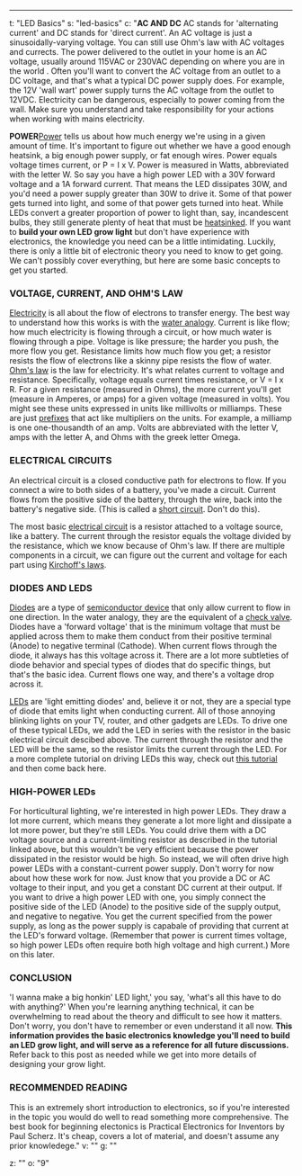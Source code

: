 ---
t: "LED Basics"
s: "led-basics"
c: "<strong>AC AND DC</strong>
AC stands for 'alternating current' and DC stands for 'direct current'. An AC voltage is just a sinusoidally-varying voltage. You can still use Ohm's law with AC voltages and currects. The power delivered to the outlet in your home is an AC voltage, usually around 115VAC or 230VAC depending on where you are in the world . Often you'll want to convert the AC voltage from an outlet to a DC voltage, and that's what a typical DC power supply does. For example, the 12V 'wall wart' power supply turns the AC voltage from the outlet to 12VDC. Electricity can be dangerous, especially to power coming from the wall. Make sure you understand and take responsibility for your actions when working with mains electricity.

<strong>POWER</strong><a href='https://en.wikipedia.org/wiki/Electric_power'>Power</a> tells us about how much energy we're using in a given amount of time. It's important to figure out whether we have a good enough heatsink, a big enough power supply, or fat enough wires. Power equals voltage times current, or P = I x V. Power is measured in Watts, abbreviated with the letter W. So say you have a high power LED with a 30V forward voltage and a 1A forward current. That means the LED dissipates 30W, and you'd need a power supply greater than 30W to drive it. Some of that power gets turned into light, and some of that power gets turned into heat. While LEDs convert a greater proportion of power to light than, say, incandescent bulbs, they still generate plenty of heat that must be <a href='https://en.wikipedia.org/wiki/Heat_sink'>heatsinked</a>.
If you want to <strong>build your own LED grow light</strong> but don't have experience with electronics, the knowledge you need can be a little intimidating. Luckily, there is only a little bit of electronic theory you need to know to get going. We can't possibly cover everything, but here are some basic concepts to get you started.

<h3>VOLTAGE, CURRENT, AND OHM'S LAW</h3>
<a href='https://en.wikipedia.org/wiki/Electricity'>Electricity</a> is all about the flow of electrons to transfer energy. The best way to understand how this works is with the <a href='https://en.wikipedia.org/wiki/Hydraulic_analogy'>water analogy</a>. Current is like flow; how much electricity is flowing through a circuit, or how much water is flowing through a pipe. Voltage is like pressure; the harder you push, the more flow you get. Resistance limits how much flow you get; a resistor resists the flow of electrons like a skinny pipe resists the flow of water.
<a href='https://en.wikipedia.org/wiki/Ohm%27s_law'>Ohm's law</a> is the law for electricity. It's what relates current to voltage and resistance. Specifically, voltage equals current times resistance, or V = I x R. For a given resistance (measured in Ohms), the more current you'll get (measure in Amperes, or amps) for a given voltage (measured in volts). You might see these units expressed in units like millivolts or milliamps. These are just <a href='https://en.wikipedia.org/wiki/Metric_prefix'>prefixes</a> that act like multipliers on the units. For example, a milliamp is one one-thousandth of an amp. Volts are abbreviated with the letter V, amps with the letter A, and Ohms with the greek letter Omega.

<h3>ELECTRICAL CIRCUITS</h3>
An electrical circuit is a closed conductive path for electrons to flow. If you connect a wire to both sides of a battery, you've made a circuit. Current flows from the positive side of the battery, through the wire, back into the battery's negative side. (This is called a <a href='https://en.wikipedia.org/wiki/Short_circuit'>short circuit</a>. Don't do this).

The most basic <a href='https://simple.wikipedia.org/wiki/Electrical_circuit'>electrical circuit</a> is a resistor attached to a voltage source, like a battery. The current through the resistor equals the voltage divided by the resistance, which we know because of Ohm's law. If there are multiple components in a circuit, we can figure out the current and voltage for each part using <a href='https://en.wikipedia.org/wiki/Kirchhoff%27s_circuit_laws#Kirchhoff.27s_voltage_law_.28KVL.29'>Kirchoff's laws</a>.

<h3>DIODES AND LEDS</h3>
<a href='https://en.wikipedia.org/wiki/Diode'>Diodes</a> are a type of <a href='https://en.wikipedia.org/wiki/Semiconductor'>semiconductor device</a> that only allow current to flow in one direction. In the water analogy, they are the equivalent of a <a href='https://en.wikipedia.org/wiki/Check_valve'>check valve</a>. Diodes have a 'forward voltage' that is the minimum voltage that must be applied across them to make them conduct from their positive terminal (Anode) to negative terminal (Cathode). When current flows through the diode, it always has this voltage across it. There are a lot more subtleties of diode behavior and special types of diodes that do specific things, but that's the basic idea. Current flows one way, and there's a voltage drop across it.

<a href='https://en.wikipedia.org/wiki/Light-emitting_diode'>LEDs</a> are 'light emitting diodes' and, believe it or not, they are a special type of diode that emits light when conducting current. All of those annoying blinking lights on your TV, router, and other gadgets are LEDs. To drive one of these typical LEDs, we add the LED in series with the resistor in the basic electrical circuit descibed above. The current through the resistor and the LED will be the same, so the resistor limits the current through the LED. For a more complete tutorial on driving LEDs this way, check out <a href='https://www.baldengineer.com/led-basics.html'>this tutorial</a> and then come back here.

<h3>HIGH-POWER LEDs</h3>
For horticultural lighting, we're interested in high power LEDs. They draw a lot more current, which means they generate a lot more light and dissipate a lot more power, but they're still LEDs. You could drive them with a DC voltage source and a current-limiting resistor as described in the tutorial linked above, but this wouldn't be very efficient because the power dissipated in the resistor would be high. So instead, we will often drive high power LEDs with a constant-current power supply. Don't worry for now about how these work for now. Just know that you provide a DC or AC voltage to their input, and you get a constant DC current at their output. If you want to drive a high power LED with one, you simply connect the positive side of the LED (Anode) to the positive side of the supply output, and negative to negative. You get the current specified from the power supply, as long as the power supply is capabale of providing that current at the LED's forward voltage. (Remember that power is current times voltage, so high power LEDs often require both high voltage and high current.) More on this later.

<h3>CONCLUSION</h3>
'I wanna make a big honkin' LED light,' you say, 'what's all this have to do with anything?' When you're learning anything technical, it can be overwhelming to read about the theory and difficult to see how it matters. Don't worry, you don't have to remember or even understand it all now. <strong>This information provides the basic electronics knowledge you'll need to build an LED grow light, and will serve as a reference for all future discussions.</strong> Refer back to this post as needed while we get into more details of designing your grow light.

<h3>RECOMMENDED READING</h3>
This is an extremely short introduction to electronics, so if you're interested in the topic you would do well to read something more comprehensive. The best book for beginning electonics is Practical Electronics for Inventors by Paul Scherz. It's cheap, covers a lot of material, and doesn't assume any prior knowledege."
v: ""
g: ""

z: ""
o: "9"